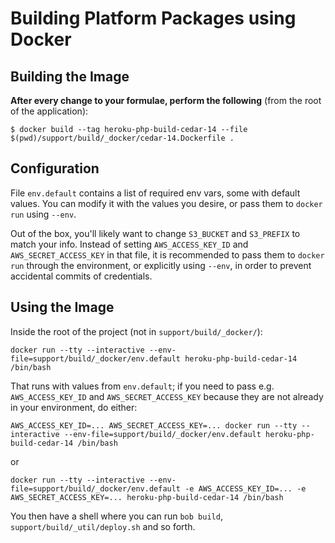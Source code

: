 # Building Platform Packages using Docker

## Building the Image

**After every change to your formulae, perform the following** (from the root of the application):

    $ docker build --tag heroku-php-build-cedar-14 --file $(pwd)/support/build/_docker/cedar-14.Dockerfile .

## Configuration

File `env.default` contains a list of required env vars, some with default values. You can modify it with the values you desire, or pass them to `docker run` using `--env`.

Out of the box, you'll likely want to change `S3_BUCKET` and `S3_PREFIX` to match your info. Instead of setting `AWS_ACCESS_KEY_ID` and `AWS_SECRET_ACCESS_KEY` in that file, it is recommended to pass them to `docker run` through the environment, or explicitly using `--env`, in order to prevent accidental commits of credentials.

## Using the Image

Inside the root of the project (not in `support/build/_docker/`):

    docker run --tty --interactive --env-file=support/build/_docker/env.default heroku-php-build-cedar-14 /bin/bash

That runs with values from `env.default`; if you need to pass e.g. `AWS_ACCESS_KEY_ID` and `AWS_SECRET_ACCESS_KEY` because they are not already in your environment, do either:

    AWS_ACCESS_KEY_ID=... AWS_SECRET_ACCESS_KEY=... docker run --tty --interactive --env-file=support/build/_docker/env.default heroku-php-build-cedar-14 /bin/bash

or

    docker run --tty --interactive --env-file=support/build/_docker/env.default -e AWS_ACCESS_KEY_ID=... -e AWS_SECRET_ACCESS_KEY=... heroku-php-build-cedar-14 /bin/bash

You then have a shell where you can run `bob build`, `support/build/_util/deploy.sh` and so forth.
